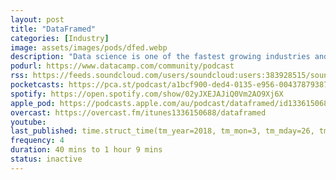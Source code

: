 ```yaml
---
layout: post
title: "DataFrame‪d‬"
categories: [Industry]
image: assets/images/pods/dfed.webp
description: "Data science is one of the fastest growing industries and has been called the ‘Sexiest job of the 21st Century’. But what exactly is data science? In this podcast, brought to you by DataCamp, Hugo Bowne-Anderson approaches the question by exploring what problems data science can solve rather than defining what data science is. From automated medical diagnosis and self-driving cars to recommendation systems and climate change, come on a journey with experts from industry and academia to explore the industry that will change the course of the 21st century."
podurl: https://www.datacamp.com/community/podcast
rss: https://feeds.soundcloud.com/users/soundcloud:users:383928515/sounds.rss
pocketcasts: https://pca.st/podcast/a1bcf900-ded4-0135-e956-00437879387e
spotify: https://open.spotify.com/show/02yJXEJAJiQ0Vm2AO9Xj6X
apple_pod: https://podcasts.apple.com/au/podcast/dataframed/id1336150688
overcast: https://overcast.fm/itunes1336150688/dataframed
youtube:
last_published: time.struct_time(tm_year=2018, tm_mon=3, tm_mday=26, tm_hour=2, tm_min=59, tm_sec=29, tm_wday=0, tm_yday=85, tm_isdst=0)
frequency: 4
duration: 40 mins to 1 hour 9 mins
status: inactive
---
```

